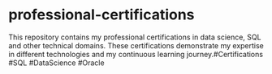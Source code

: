 # professional-certifications
This repository contains my professional certifications in data science, SQL and other technical domains. These certifications demonstrate my expertise in different technologies and my continuous learning journey.#Certifications #SQL #DataScience  #Oracle
